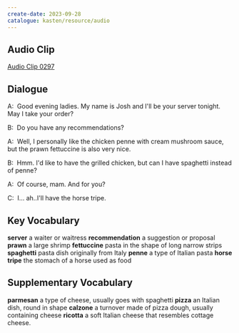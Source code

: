 ```yaml
---
create-date: 2023-09-28
catalogue: kasten/resource/audio
---
```


## Audio Clip
[Audio Clip 0297](https://archive.org/download/englishpod_all/englishpod_0297dg.mp3)

## Dialogue
A:  Good evening ladies. My name is Josh and I'll be your server tonight. May I take your order? 

B:  Do you have any recommendations? 

A:  Well, I personally like the chicken penne with cream mushroom sauce, but the prawn fettuccine is also very nice. 

B:  Hmm. I'd like to have the grilled chicken, but can I have spaghetti instead of penne? 

A:  Of course, mam. And for you? 

C:  I... ah..I'll have the horse tripe. 

## Key Vocabulary
**server**              a waiter or waitress
**recommendation**      a suggestion or proposal
**prawn**               a large shrimp
**fettuccine**          pasta in the shape of long narrow strips
**spaghetti**           pasta dish originally from Italy
**penne**               a type of Italian pasta
**horse tripe**         the stomach of a horse used as food

## Supplementary Vocabulary
**parmesan**      a type of cheese, usually goes with spaghetti
**pizza**         an Italian dish, round in shape
**calzone**       a turnover made of pizza dough, usually containing cheese
**ricotta**       a soft Italian cheese that resembles cottage cheese.
